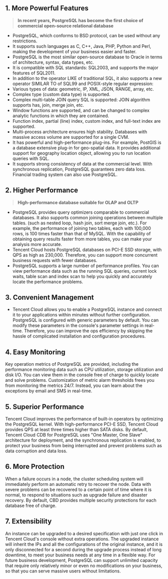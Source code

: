 ## 1. More Powerful Features
> **In recent years, PostgreSQL has become the first choice of commercial open-source relational database**

- PostgreSQL, which conforms to BSD protocol, can be used without any restrictions.
- It supports such languages as C, C++, Java, PHP, Python and Perl, making the development of your business easier and faster.
- PostgreSQL is the most similar open-source database to Oracle in terms of architecture, syntax, data types, etc.
- It is compatible with SQL standards: SQL2003, and supports the major features of SQL2011.
- In addition to the operator LIKE of traditional SQL, it also supports a new operator SIMILAR TO of SQL99 and POSIX-style regular expression:
- Various types of data: geometric, IP, XML, JSON, RANGE, array, etc.
- Complex type (custom data type) is supported.
- Complex multi-table JOIN query SQL is supported: JOIN algorithm supports has, join, merge join, etc.
- Window functions are supported, and can be changed to complex analytic functions in which they are contained.
- Function index, partial (line) index, custom index, and full-text index are supported.
- Multi-process architecture ensures high stability. Databases with massive access volume are supported for a single CVM.
- It has powerful and high-performance plug-ins. For example, PostGIS is a database extensive plug-in for geo-spatial data. It provides additional support for geography location object, allowing you to run location queries with SQL.
- It supports strong consistency of data at the commercial level. With synchronous replication, PostgreSQL guarantees zero data loss. Financial trading system can also use PostgreSQL.

## 2. Higher Performance
> **High-performance database suitable for OLAP and OLTP**

- PostgreSQL provides query optimizers comparable to commercial databases. It also supports common joining operations between multiple tables. (such as nested loop, hash join, sort merge join, etc.). For example, the performance of joining two tables, each with 100,000 rows, is 100 times faster than that of MySQL. With the capability of obtaining query results faster from more tables, you can make your analysis more accurate.
- Tencent Cloud hosts PostgreSQL databases on PCI-E SSD storage, with QPS as high as 230,000. Therefore, you can support more concurrent business requests with fewer databases.
- PostgreSQL supports a large number of performance profiles. You can view performance data such as the running SQL queries, current lock waits, table scan and index scan to help you quickly and accurately locate the performance problems.

## 3. Convenient Management

- Tencent Cloud allows you to enable a PostgreSQL instance and connect it to your applications within minutes without further configuration. PostgreSQL is configured with generic parameters by default. You can modify these parameters in the console's parameter settings in real-time. Therefore, you can improve the ops efficiency by skipping the hassle of complicated installation and configuration procedures.

## 4. Easy Monitoring
Key operation metrics of PostgreSQL are provided, including the performance monitoring data such as CPU utilization, storage utilization and disk I/O. You can view them in the console free of charge to quickly locate and solve problems. Customization of metric alarm thresholds frees you from monitoring the metrics 24/7. Instead, you can learn about the exceptions by email and SMS in real-time.

## 5. Superior Performance
Tencent Cloud improves the performance of built-in operators by optimizing the PostgreSQL kernel. With high-performance PCI-E SSD, Tencent Cloud provides QPS at least three times higher than SATA disks. By default, Tencent Cloud CDB for PostgreSQL uses "One Master, One Slave" architecture for deployment, and the synchronous replication is enabled, to protect your business from being interrupted and prevent problems such as data corruption and data loss.

## 6. More Protection
When a failure occurs in a node, the cluster scheduling system will immediately perform an automatic retry to recover the node. Data with severe problems can be recovered to a certain point of time where it is normal, to respond to situations such as upgrade failure and disaster recovery. By default, CBD provides multiple security protections for each database free of charge.

## 7. Extensibility
An instance can be upgraded to a desired specification with just one click in Tencent Cloud's console without extra operations. The upgraded instance will inherit the IPs and all the configurations of the original instance, and it is only disconnected for a second during the upgrade process instead of long downtime, to meet your business needs at any time in a flexible way. For future business development, PostgreSQL can support unlimited capacity that require only relatively minor or even no modifications on your business, so that you can serve massive users without limitations.
